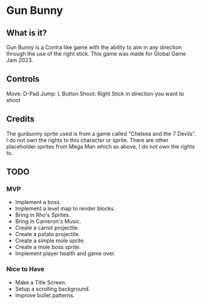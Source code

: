 # Gun Bunny

## What is it?

Gun Bunny is a Contra like game with the ability to aim in any direction through the use of the right stick.  This game was made for Global Game Jam 2023.

## Controls

Move: D-Pad
Jump: L Button
Shoot: Right Stick in direction you want to shoot

## Credits

The gunbunny sprite used is from a game called "Chelsea and the 7 Devils".  I do not own the rights to this character or sprite.  There are other placeholder sprites from Mega Man which as above, I do not own the rights to.

## TODO

### MVP

* Implement a boss.
* Implement a level map to render blocks.
* Bring in Rho's Sprites.
* Bring in Cameron's Music.
* Create a carrot projectile.
* Create a potato projectile.
* Create a simple mole sprite.
* Create a mole boss sprite.
* Implement player health and game over.

### Nice to Have

* Make a Title Screen.
* Setup a scrolling background.
* Improve bullet patterns.